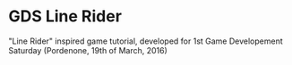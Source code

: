 # GDS Line Rider

"Line Rider" inspired game tutorial, developed for 1st Game Developement Saturday (Pordenone, 19th of March, 2016)

